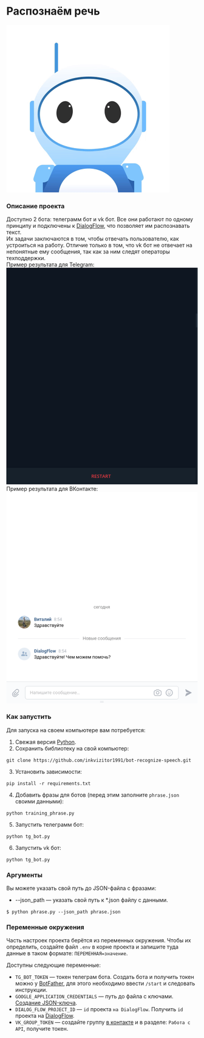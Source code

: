 # Распознаём речь
![alt text](gifs/animation.gif)

### Описание проекта
Доступно 2 бота: телеграмм бот и vk бот. 
Все они работают по одному принципу и подключены к [DialogFlow](https://dialogflow.cloud.google.com/#/getStarted), что позволяет им распознавать текст.\
Их задачи заключаются в том, чтобы отвечать пользователю, как устроиться на работу.
Отличие только в том, что vk бот не отвечает на непонятные ему сообщения, так как за ним следят операторы техподдержки.\
Пример результата для Telegram: \
![alt text](gifs/demo_tg_bot.gif) \
Пример результата для ВКонтакте: \
![alt text](gifs/demo_vk_bot.gif)

### Как запустить
Для запуска на своем компьютере вам потребуется:

1. Свежая версия [Python](https://www.python.org).
2. Сохранить библиотеку на свой компьютер:
```
git clone https://github.com/inkvizitor1991/bot-recognize-speech.git
``` 
3. Установить зависимости:
```
pip install -r requirements.txt
``` 
4. Добавить фразы для ботов (перед этим заполните `phrase.json` своими данными):
```
python training_phrase.py
```
5. Запустить телеграмм бот:
```
python tg_bot.py
``` 
6. Запустить vk бот:
```
python tg_bot.py
```
### Аргументы
Вы можете указать свой путь до JSON-файла с фразами: 
- --json_path — указать свой путь к *.json файлу с данными.
```
$ python phrase.py --json_path phrase.json
```
### Переменные окружения

Часть настроек проекта берётся из переменных окружения. Чтобы их определить, создайте файл `.env` в корне проекта и запишите туда данные в таком формате: `ПЕРЕМЕННАЯ=значение`.

Доступны следующие переменные:
- `TG_BOT_TOKEN` — токен телеграм бота. Создать бота и получить токен можно у [BotFather](https://telegram.me/BotFather), для этого необходимо ввести `/start` и следовать инструкции.
- `GOOGLE_APPLICATION_CREDENTIALS` — путь до файла с ключами. [Создание JSON-ключа](https://cloud.google.com/docs/authentication/getting-started). 
- `DIALOG_FLOW_PROJECT_ID` — `id` проекта `на DialogFlow`. Получить `id` проекта на [DialogFlow](https://cloud.google.com/dialogflow/es/docs/quick/setup).
- `VK_GROUP_TOKEN` — создайте группу [в контакте](https://vk.com/groups) и в разделе: `Работа с API`, получите токен.
